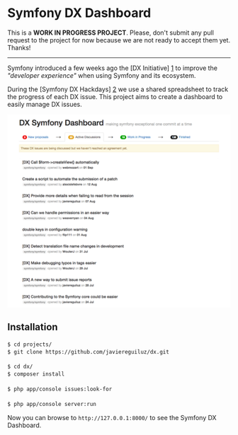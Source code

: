 Symfony DX Dashboard
====================

This is a **WORK IN PROGRESS PROJECT**. Please, don't submit any pull request 
to the project for now because we are not ready to accept them yet. Thanks!

-----

Symfony introduced a few weeks ago the [DX Initiative] [1] to improve the
*"developer experience"* when using Symfony and its ecosystem.

During the [Symfony DX Hackdays] [2] we use a shared spreadsheet to track the
progress of each DX issue. This project aims to create a dashboard to easily
manage DX issues.

![Symfony DX Dashboard](doc/images/symfony_dx_dashboard.png)

Installation
------------

```bash
$ cd projects/
$ git clone https://github.com/javiereguiluz/dx.git

$ cd dx/
$ composer install

$ php app/console issues:look-for

$ php app/console server:run
```

Now you can browse to `http://127.0.0.1:8000/` to see the Symfony DX Dashboard.

[1]: http://symfony.com/blog/making-the-symfony-experience-exceptional
[2]: http://symfony.com/blog/expanding-the-dx-initiative-hack-day-2-aug-23rd
